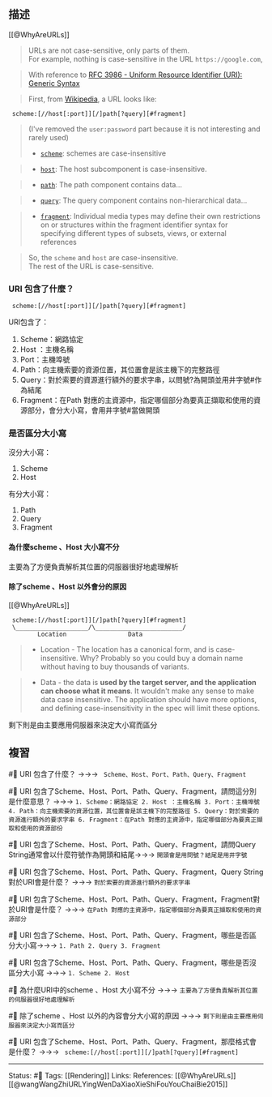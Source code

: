 ## 描述

[[@WhyAreURLs]]
> URLs are not case-sensitive, only parts of them.  
> For example, nothing is case-sensitive in the URL `https://google.com`,

> With reference to [RFC 3986 - Uniform Resource Identifier (URI): Generic Syntax](https://www.rfc-editor.org/rfc/rfc3986)

> First, from [Wikipedia](https://en.wikipedia.org/wiki/Uniform_Resource_Locator), a URL looks like:

```
 scheme:[//host[:port]][/]path[?query][#fragment]
```

> (I've removed the `user:password` part because it is not interesting and rarely used)
> -   [`scheme`](https://www.rfc-editor.org/rfc/rfc3986#section-3.1):
> schemes are case-insensitive

> -   [`host`](https://www.rfc-editor.org/rfc/rfc3986#section-3.2.2):
> The host subcomponent is case-insensitive.

> -   [`path`](https://www.rfc-editor.org/rfc/rfc3986#section-3.3):
> The path component contains data...

>-   [`query`](https://www.rfc-editor.org/rfc/rfc3986#section-3.4):
> The query component contains non-hierarchical data...

> -   [`fragment`](https://www.rfc-editor.org/rfc/rfc3986#section-3.5):
> Individual media types may define their own restrictions on or structures within the fragment identifier syntax for specifying different types of subsets, views, or external references

> So, the `scheme` and `host` are case-insensitive.  
> The rest of the URL is case-sensitive.


### URI 包含了什麼？

```
 scheme:[//host[:port]][/]path[?query][#fragment]
```

URI包含了：
1. Scheme：網路協定
2. Host ：主機名稱
3. Port：主機埠號
4. Path：向主機索要的資源位置，其位置會是該主機下的完整路徑
5. Query：對於索要的資源進行額外的要求字串，以問號\?為開頭並用井字號\#作為結尾
6. Fragment：在Path 對應的主資源中，指定哪個部分為要真正擷取和使用的資源部分，會分大小寫，會用井字號\#當做開頭


### 是否區分大小寫

沒分大小寫：
1. Scheme
2. Host

有分大小寫：
1. Path
2. Query
3. Fragment
  


#### 為什麼scheme 、Host 大小寫不分
主要為了方便負責解析其位置的伺服器很好地處理解析

#### 除了scheme 、Host 以外會分的原因

[[@WhyAreURLs]]
```
 scheme:[//host[:port]][/]path[?query][#fragment]
 \____________________/\________________________/
        Location                 Data
```

> -   Location - The location has a canonical form, and is case-insensitive. Why? Probably so you could buy a domain name without having to buy thousands of variants.
    
> -   Data - the data is **used by the target server, and the application can choose what it means**. It wouldn't make any sense to make data case insensitive. The application should have more options, and defining case-insensitivity in the spec will limit these options.

剩下則是由主要應用伺服器來決定大小寫而區分




## 複習

#🧠 URI 包含了什麼？ ->->-> ` Scheme、Host、Port、Path、Query、Fragment`
<!--SR:!2023-09-09,169,230-->

#🧠 URI 包含了Scheme、Host、Port、Path、Query、Fragment，請問這分別是什麼意思？ ->->-> `1. Scheme：網路協定 2. Host ：主機名稱 3. Port：主機埠號 4. Path：向主機索要的資源位置，其位置會是該主機下的完整路徑 5. Query：對於索要的資源進行額外的要求字串 6. Fragment：在Path 對應的主資源中，指定哪個部分為要真正擷取和使用的資源部份`
<!--SR:!2024-05-10,318,250-->


#🧠 URI 包含了Scheme、Host、Port、Path、Query、Fragment，請問Query String通常會以什麼符號作為開頭和結尾->->-> `開頭會是用問號？結尾是用井字號`
<!--SR:!2023-09-24,191,250-->

#🧠 URI 包含了Scheme、Host、Port、Path、Query、Fragment，Query String對於URI會是什麼？ ->->-> `對於索要的資源進行額外的要求字串`
<!--SR:!2023-09-07,115,230-->

#🧠 URI 包含了Scheme、Host、Port、Path、Query、Fragment，Fragment對於URI會是什麼？ ->->-> `在Path 對應的主資源中，指定哪個部分為要真正擷取和使用的資源部分`
<!--SR:!2023-09-27,194,250-->

#🧠 URI 包含了Scheme、Host、Port、Path、Query、Fragment，哪些是否區分大小寫->->-> `1. Path 2. Query 3. Fragment`
<!--SR:!2023-09-06,180,250-->


#🧠 URI 包含了Scheme、Host、Port、Path、Query、Fragment，哪些是否沒區分大小寫 ->->-> `1. Scheme 2. Host`
<!--SR:!2023-09-16,186,250-->

#🧠 為什麼URI中的scheme 、Host 大小寫不分 ->->-> `主要為了方便負責解析其位置的伺服器很好地處理解析`
<!--SR:!2024-05-31,333,250-->


#🧠 除了scheme 、Host 以外的內容會分大小寫的原因 ->->-> `剩下則是由主要應用伺服器來決定大小寫而區分`
<!--SR:!2024-10-03,411,250-->

#🧠 URI 包含了Scheme、Host、Port、Path、Query、Fragment，那麼格式會是什麼？ ->->-> ` scheme:[//host[:port]][/]path[?query][#fragment]`
<!--SR:!2024-09-29,411,250-->


---
Status: #🌱 
Tags:
[[Rendering]]
Links:
References:
[[@WhyAreURLs]]
[[@wangWangZhiURLYingWenDaXiaoXieShiFouYouChaiBie2015]]